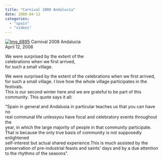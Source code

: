 ```yaml
---
title: "Carnival 2008 Andalucia"
date: 2008-04-12
categories: 
  - "spain"
  - "videos"
---
```


 [![Img_6895](https://pub-ac94b3f306b24c0dba4238943c97f2e1.r2.dev/soultravelers3/images/2008/04/06/img_6895.png "Img_6895")](https://pub-ac94b3f306b24c0dba4238943c97f2e1.r2.dev/photos/uncategorized/2008/04/06/img_6895.png) Carnival 2008 Andalucia  
April 12, 2008

We were surprised by the extent of the  
celebrations when we first arrived,  
for such a small village.

<!--more-->

We were surprised by the extent of the celebrations when we first arrived,  
for such a small village. I love how the whole village participates in the festivals.  
This is our second winter here and we are grateful to be part of this  
community. This quote says it all:  
  
"Spain in general and Andalusia in particular teaches us that you can have no  
real communal life unlessyou have focal and celebratory events throughout the  
year, in which the large majority of people in that community participate.  
That is because the only true basis of community is not supposedly enlightened  
self-interest but actual shared experience.This is much assisted by the  
preservation of pre-industrial feasts and saints' days and by a due attention  
to the rhythms of the seasons".
